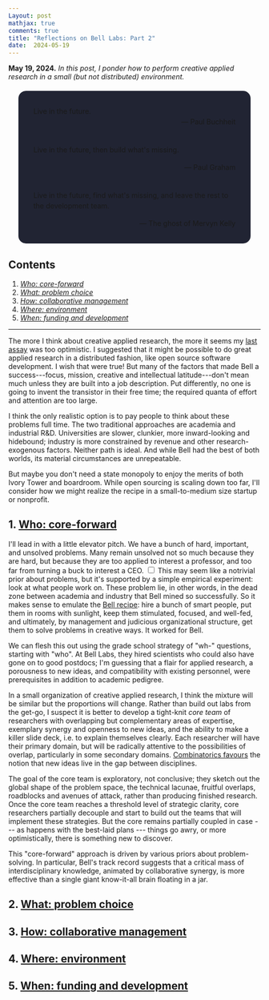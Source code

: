 ```yaml
---
Layout: post
mathjax: true
comments: true
title: "Reflections on Bell Labs: Part 2"
date:  2024-05-19
---
```


**May 19, 2024.** *In this post, I ponder how to perform creative
  applied research in a small (but not distributed) environment.*

<div style="background-color: #212433 ; padding: 30px; margin: 20px; border: 0px solid
grey; line-height:1.5; border-radius: 15px">
Live in the future.
<br>

<div style="text-align: right">— Paul Buchheit</div>
<br>

Live in the future, then build what's missing.
<br>

<div style="text-align: right">— Paul Graham</div>
<br>

Live in the future, find what's missing, and leave the rest to
the development team.
<br>

<div style="text-align: right">— The ghost of Mervyn Kelly</div>
</div>

## Contents <a id="toc" name="toc"></a>

1. <a href="#sec-1"><i>Who: core-forward</i></a>
2. <a href="#sec-2"><i>What: problem choice</i></a>
3. <a href="#sec-3"><i>How: collaborative management</i></a>
4. <a href="#sec-4"><i>Where: environment</i></a>
4. <a href="#sec-4"><i>When: funding and development</i></a>

---

The more I think about creative applied research, the more it seems
my <a href="https://heptar.ch/rbl1/">last assay</a> was too optimistic.
I suggested that it might be possible to do great applied research in a
distributed fashion, like open source software development. I wish
that were true!
But many of the factors that made Bell a success---focus, mission,
creative and intellectual latitude---don't mean much unless they are
built into a job description.
Put differently, no one is going to invent the transistor in their
free time; the required quanta of effort and attention are too large.

I think the only realistic option is to pay people to think about
these problems full time.
The two traditional approaches are academia and industrial
R&D. Universities are slower, clunkier, more inward-looking and hidebound; industry
is more constrained by revenue and other research-exogenous factors.
Neither path is ideal.
And while Bell had the best of both worlds, its material circumstances are
unrepeatable.

But maybe you don't need a state monopoly to enjoy
the merits of both Ivory Tower and boardroom.
While open sourcing is scaling down too far, I'll consider
how we might realize the recipe in a small-to-medium size
startup or nonprofit.

## 1. <a href="#toc">Who: core-forward</a><a id="sec-1" name="sec-1"></a>

I'll lead in with a little elevator pitch. We have a bunch of hard, important, and unsolved
problems. Many remain unsolved not so much because they are hard, but
because they are too applied to interest a professor, and too far from turning a buck to
interest a CEO.<label for="sn-1"
       class="margin-toggle sidenote-number">
</label>
<input type="checkbox"
       id="sn-1"
       class="margin-toggle"/>
	   <span class="sidenote">
   This may seem like a notrivial prior about problems, but it's
   supported by a simple empirical experiment: look at what people
   work on.
	   </span> These problem lie, in other words, in the dead zone between academia and industry that Bell mined so successfully.
So it makes sense to emulate the <a
href="https://heptar.ch/rbl1/#sec-1-5">Bell recipe</a>:
hire a bunch of smart people, put them in rooms with sunlight, keep
them stimulated, focused, and well-fed, and ultimately, by management
and judicious organizational structure, get them to solve problems in creative ways.
It worked for Bell.

We can flesh this out using the grade school strategy of "wh-" questions,
starting with "who". At Bell Labs, they hired scientists who could also
have gone on to good postdocs; I'm guessing that a flair for applied
research, a porousness to new ideas, and compatibility with existing
personnel, were prerequisites in addition to academic pedigree.

In a small organization of creative applied research, I think
the mixture will be similar but the proportions will change. Rather
than build out labs from the get-go, I suspect it is better to
develop a tight-knit *core team* of researchers with overlapping but
complementary areas of expertise, exemplary synergy and openness to
new ideas, and the ability to make a killer
slide deck, i.e. to explain themselves clearly.
Each researcher will have their primary domain, but will be
radically attentive to the possibilities of overlap, particularly in
some secondary domains.
<a href="https://heptar.ch/rbl1/#sec-1-4">Combinatorics
favours</a> the notion that new ideas live in the gap between
disciplines.

The goal of the core team is exploratory, not conclusive;
they sketch out the global shape of the problem space, the technical
lacunae, fruitful overlaps, roadblocks and avenues of attack, rather
than producing finished research. Once the
core team reaches a threshold level of strategic clarity, core
researchers partially decouple and start to build out the teams that will implement these
strategies. But the core remains partially coupled in case --- as
happens with the best-laid plans --- things go awry, or more
optimistically, there is something new to discover.

This "core-forward" approach is driven by various priors about
problem-solving. In particular, Bell's track record suggests that a
critical mass of interdisciplinary knowledge, animated by
collaborative synergy, is more effective than a single giant
know-it-all brain floating in a jar.

## 2. <a href="#toc">What: problem choice</a><a id="sec-2" name="sec-2"></a>

## 3. <a href="#toc">How: collaborative management</a><a id="sec-3" name="sec-3"></a>

## 4. <a href="#toc">Where: environment</a><a id="sec-4" name="sec-4"></a>

## 5. <a href="#toc">When: funding and development</a><a id="sec-5" name="sec-5"></a>
